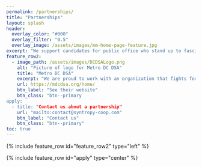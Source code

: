 ```yaml
---
permalink: /partnerships/
title: "Partnerships"
layout: splash
header:
  overlay_color: "#000"
  overlay_filter: "0.5"
  overlay_image: /assets/images/mm-home-page-feature.jpg
excerpt: "We support candidates for public office who stand up to fascism, demand equal access to housing, and ensure a just transition. Below are candidates we have endorsed."
feature_row2:
  - image_path: /assets/images/DCDSALogo.png
    alt: "Picture of logo for Metro DC DSA"
    title: "Metro DC DSA"
    excerpt: "We are proud to work with an organization that fights for housing as a right, thwarts fascism, and organizes democratic workplaces. On March 17th, 2020, Syntropy launched Metro DC DSA's new website. The new website features a modernized and easier to use interface along with web traffic tracking."
    url: https://mdcdsa.org/home/
    btn_label: "See their website"
    btn_class: "btn--primary
apply:
  - title: "Contact us about a partnership"
    url: "mailto:contact@syntropy-coop.com"
    btn_label: "Contact us"
    btn_class: "btn--primary"
toc: true
---
```

{% include feature_row id="feature_row2" type="left" %}

{% include feature_row id="apply" type="center" %}
